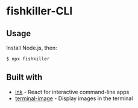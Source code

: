 # fishkiller-CLI

## Usage

Install Node.js, then:

```
$ npx fishkiller
```


## Built with

- [ink](https://github.com/vadimdemedes/ink) - React for interactive command-line apps
- [terminal-image](https://github.com/sindresorhus/terminal-image) - Display images in the terminal
